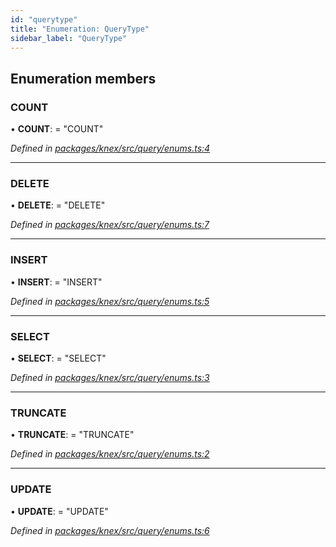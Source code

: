 ```yaml
---
id: "querytype"
title: "Enumeration: QueryType"
sidebar_label: "QueryType"
---
```


## Enumeration members

### COUNT

•  **COUNT**:  = "COUNT"

*Defined in [packages/knex/src/query/enums.ts:4](https://github.com/mikro-orm/mikro-orm/blob/18b580bb42/packages/knex/src/query/enums.ts#L4)*

___

### DELETE

•  **DELETE**:  = "DELETE"

*Defined in [packages/knex/src/query/enums.ts:7](https://github.com/mikro-orm/mikro-orm/blob/18b580bb42/packages/knex/src/query/enums.ts#L7)*

___

### INSERT

•  **INSERT**:  = "INSERT"

*Defined in [packages/knex/src/query/enums.ts:5](https://github.com/mikro-orm/mikro-orm/blob/18b580bb42/packages/knex/src/query/enums.ts#L5)*

___

### SELECT

•  **SELECT**:  = "SELECT"

*Defined in [packages/knex/src/query/enums.ts:3](https://github.com/mikro-orm/mikro-orm/blob/18b580bb42/packages/knex/src/query/enums.ts#L3)*

___

### TRUNCATE

•  **TRUNCATE**:  = "TRUNCATE"

*Defined in [packages/knex/src/query/enums.ts:2](https://github.com/mikro-orm/mikro-orm/blob/18b580bb42/packages/knex/src/query/enums.ts#L2)*

___

### UPDATE

•  **UPDATE**:  = "UPDATE"

*Defined in [packages/knex/src/query/enums.ts:6](https://github.com/mikro-orm/mikro-orm/blob/18b580bb42/packages/knex/src/query/enums.ts#L6)*
